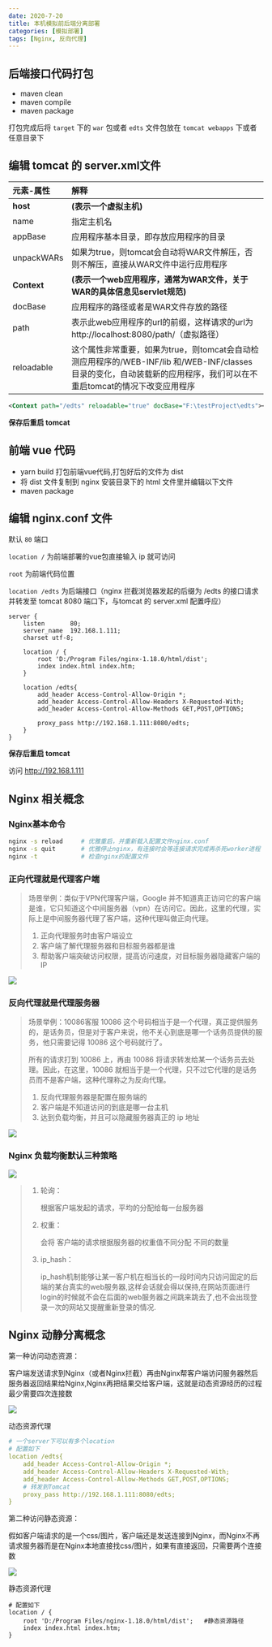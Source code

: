 ```yaml
---
date: 2020-7-20
title: 本机模拟前后端分离部署
categories: [模拟部署]
tags: [Nginx, 反向代理]
---
```


## 后端接口代码打包
- maven clean
- maven compile
- maven package

打包完成后将 `target` 下的 `war` 包或者 `edts` 文件包放在 `tomcat webapps` 下或者任意目录下

## 编辑 tomcat 的 server.xml文件

| 元素-属性   | 解释                                                         |
| :---------- | :----------------------------------------------------------- |
| **host**    | **(表示一个虚拟主机)**                                       |
| name        | 指定主机名                                                   |
| appBase     | 应用程序基本目录，即存放应用程序的目录                       |
| unpackWARs  | 如果为true，则tomcat会自动将WAR文件解压，否则不解压，直接从WAR文件中运行应用程序 |
| **Context** | **(表示一个web应用程序，通常为WAR文件，关于WAR的具体信息见servlet规范)** |
| docBase     | 应用程序的路径或者是WAR文件存放的路径                        |
| path        | 表示此web应用程序的url的前缀，这样请求的url为http://localhost:8080/path/（虚拟路径） |
| reloadable  | 这个属性非常重要，如果为true，则tomcat会自动检测应用程序的/WEB-INF/lib 和/WEB-INF/classes目录的变化，自动装载新的应用程序，我们可以在不重启tomcat的情况下改变应用程序 |

```xml
<Context path="/edts" reloadable="true" docBase="F:\testProject\edts"></Context>
```

**保存后重启 tomcat**


## 前端 vue 代码
- yarn build 打包前端vue代码,打包好后的文件为 dist
- 将 dist 文件复制到 nginx 安装目录下的 html 文件里并编辑以下文件
- maven package

## 编辑 nginx.conf 文件

默认 `80` 端口

`location /` 为前端部署的vue包直接输入 ip 就可访问

`root` 为前端代码位置

 `location /edts` 为后端接口（nginx 拦截浏览器发起的后缀为 /edts 的接口请求并转发至 tomcat 8080 端口下，与tomcat 的 server.xml 配置呼应）

```
server {
    listen       80;
    server_name  192.168.1.111;
    charset utf-8;

    location / {
        root 'D:/Program Files/nginx-1.18.0/html/dist';
        index index.html index.htm;
    }

    location /edts{
        add_header Access-Control-Allow-Origin *;
        add_header Access-Control-Allow-Headers X-Requested-With;
        add_header Access-Control-Allow-Methods GET,POST,OPTIONS;

        proxy_pass http://192.168.1.111:8080/edts;
    }
}
```

**保存后重启 tomcat**


访问 http://192.168.1.111



## Nginx 相关概念

### Nginx基本命令

```Bash
nginx -s reload     # 优雅重启，并重新载入配置文件nginx.conf
nginx -s quit       # 优雅停止nginx，有连接时会等连接请求完成再杀死worker进程
nginx -t            # 检查nginx的配置文件
```

### 正向代理就是代理客户端

> 场景举例：类似于VPN代理客户端，Google 并不知道真正访问它的客户端是谁，它只知道这个中间服务器（vpn）在访问它。因此，这里的代理，实际上是中间服务器代理了客户端，这种代理叫做正向代理。
>
> 1. 正向代理服务时由客户端设立
> 2. 客户端了解代理服务器和目标服务器都是谁
> 3. 帮助客户端突破访问权限，提高访问速度，对目标服务器隐藏客户端的IP

![](https://cdn.jsdelivr.net/gh/xiangshu233/blogAssets@17d0f9c57cce7dfc4c821bd5d8bcd5106b263640/2020/10/13/af2db8e252ef7897467abbcd617ec717.png)
### 反向代理就是代理服务器

> 场景举例：10086客服 10086 这个号码相当于是一个代理，真正提供服务的，是话务员，但是对于客户来说，他不关心到底是哪一个话务员提供的服务，他只需要记得 10086 这个号码就行了。
>
> 所有的请求打到 10086 上，再由 10086 将请求转发给某一个话务员去处理。因此，在这里，10086 就相当于是一个代理，只不过它代理的是话务员而不是客户端，这种代理称之为反向代理。
>
> 1. 反向代理服务器是配置在服务端的
> 2. 客户端是不知道访问的到底是哪一台主机
> 3. 达到负载均衡，并且可以隐藏服务器真正的 ip 地址

![](https://cdn.jsdelivr.net/gh/xiangshu233/blogAssets@f17eec300f32465f7ac555a6781fba111b0df7cf/2020/10/13/698d89d3c085959d6a9cce6e9514d1e4.png)


### Nginx 负载均衡默认三种策略

![](https://cdn.jsdelivr.net/gh/xiangshu233/blogAssets@87acc222d6fd40156c85a5e99fd21cf2f6ecfc04/2020/10/13/e633539d7ae0265b59f7dfd1290e133d.png)

> 1. 轮询：
>
>    根据客户端发起的请求，平均的分配给每一台服务器
>
> 2. 权重：
>
>    会将 客户端的请求根据服务器的权重值不同分配 不同的数量
>
> 3. ip_hash：
>
>    ip_hash机制能够让某一客户机在相当长的一段时间内只访问固定的后端的某台真实的web服务器,这样会话就会得以保持,在网站页面进行login的时候就不会在后面的web服务器之间跳来跳去了,也不会出现登录一次的网站又提醒重新登录的情况.



## Nginx 动静分离概念

第一种访问动态资源：

客户端发送请求到Nginx（或者Nginx拦截）再由Nginx帮客户端访问服务器然后服务器返回结果给Nginx,Nginx再把结果交给客户端，这就是动态资源经历的过程最少需要四次连接数

![](https://cdn.jsdelivr.net/gh/xiangshu233/blogAssets@1a10695de855dd2327a5249eceda9b9bbec30218/2020/10/13/8ff6f4333da61a1ca3a97c6da19dd6e2.png)

动态资源代理

```yml
# 一个server下可以有多个location
# 配置如下
location /edts{
    add_header Access-Control-Allow-Origin *;
    add_header Access-Control-Allow-Headers X-Requested-With;
    add_header Access-Control-Allow-Methods GET,POST,OPTIONS;
	# 转发到Tomcat
    proxy_pass http://192.168.1.111:8080/edts;
}
```

第二种访问静态资源：

假如客户端请求的是一个css/图片，客户端还是发送连接到Nginx，而Nginx不再请求服务器而是在Nginx本地直接找css/图片，如果有直接返回，只需要两个连接数

![](https://cdn.jsdelivr.net/gh/xiangshu233/blogAssets@186b967c4d78dcd847cb39351334fb2054617373/2020/10/13/2a741f33c298a0b7cae770f85ce55872.png)

静态资源代理

```nginx
# 配置如下
location / {
    root 'D:/Program Files/nginx-1.18.0/html/dist';   #静态资源路径
    index index.html index.htm;
}
```